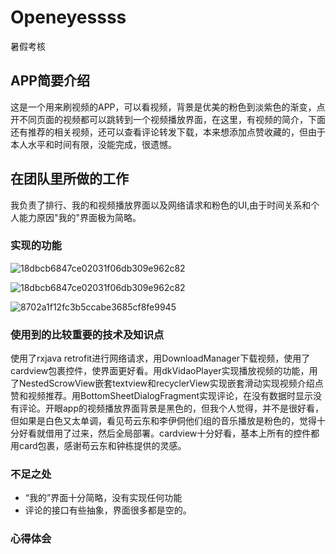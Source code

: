 # Openeyessss
 暑假考核
 ## APP简要介绍
 这是一个用来刷视频的APP，可以看视频，背景是优美的粉色到淡紫色的渐变，点开不同页面的视频都可以跳转到一个视频播放界面，在这里，有视频的简介，下面还有推荐的相关视频，还可以查看评论转发下载，本来想添加点赞收藏的，但由于本人水平和时间有限，没能完成，很遗憾。
 ## 在团队里所做的工作
 我负责了排行、我的和视频播放界面以及网络请求和粉色的UI,由于时间关系和个人能力原因"我的"界面极为简略。
 ### 实现的功能
![18dbcb6847ce02031f06db309e962c82](https://github.com/sleepingfishboy/Openeyessss/assets/113912189/e4e2dc0e-17a4-4857-aeb1-255f0cdca372)

![18dbcb6847ce02031f06db309e962c82](https://github.com/sleepingfishboy/Openeyessss/assets/113912189/e760a39f-86e1-48ad-8c52-0747e093a8ea)

![8702a1f12fc3b5ccabe3685cf8fe9945](https://github.com/sleepingfishboy/Openeyessss/assets/113912189/993e9d98-9d0b-49cc-83d1-873751a2ac45)


### 使用到的比较重要的技术及知识点
 使用了rxjava retrofit进行网络请求，用DownloadManager下载视频，使用了cardview包裹控件，使界面更好看。用dkVidaoPlayer实现播放视频的功能，用了NestedScrowView嵌套textview和recyclerView实现嵌套滑动实现视频介绍点赞和视频推荐。用BottomSheetDialogFragment实现评论，在没有数据时显示没有评论。开眼app的视频播放界面背景是黑色的，但我个人觉得，并不是很好看，但如果是白色又太单调，看见苟云东和李伊侗他们组的音乐播放是粉色的，觉得十分好看就借用了过来，然后全局部署。cardview十分好看，基本上所有的控件都用card包裹，感谢苟云东和钟栋提供的灵感。


### 不足之处

+ “我的”界面十分简略，没有实现任何功能
+ 评论的接口有些抽象，界面很多都是空的。
  
  

### 心得体会

